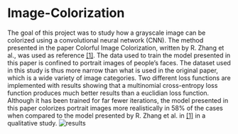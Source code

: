 # Image-Colorization
The goal of this project was to study how a grayscale image can be colorized using a
convolutional neural network (CNN). The method presented in the paper Colorful
Image Colorization, written by R. Zhang et al., was used as reference [[1]](https://arxiv.org/abs/1603.08511). The
data used to train the model presented in this paper is confined to portrait images
of people’s faces. The dataset used in this study is thus more narrow than what
is used in the original paper, which is a wide variety of image categories. Two
different loss functions are implemented with results showing that a multinomial
cross-entropy loss function produces much better results than a euclidian loss
function. Although it has been trained for far fewer iterations, the model presented
in this paper colorizes portrait images more realistically in 58% of the cases when
compared to the model presented by R. Zhang et al. in [[1]](https://arxiv.org/abs/1603.08511) in a qualitative study.
![results](https://user-images.githubusercontent.com/32018604/120300610-62b3ce80-c2cc-11eb-9f48-ba8cc9896350.png)
